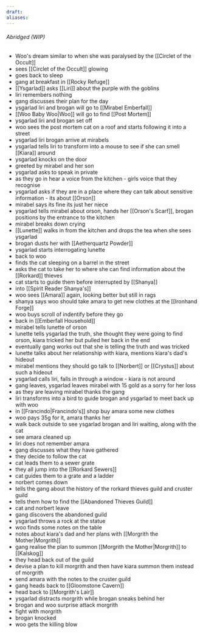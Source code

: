 ```yaml
---
draft: 
aliases:
---
```

###### Abridged (WIP)
- Woo's dream similar to when she was paralysed by the [[Circlet of the Occult]]
- sees [[Circlet of the Occult]] glowing
- goes back to sleep
- gang at breakfast in [[Rocky Refuge]]
- [[Ysgarlad]] asks [[Liri]] about the purple with the goblins
- liri remembers nothing
- gang discusses their plan for the day
- ysgarlad liri and brogan will go to [[Mirabel Emberfall]]
- [[Woo Baby Woo|Woo]] will go to find [[Post Mortem]]
- ysgarlad liri and brogan set off
- woo sees the post mortem cat on a roof and starts following it into a street
- ysgarlad liri brogan arrive at mirabels
- ysgarlad tells liri to transform into a mouse to see if she can smell [[Kiara]] around
- ysgarlad knocks on the door
- greeted by mirabel and her son
- ysgarlad asks to speak in private
- as they go in hear a voice from the kitchen - girls voice that they recognise
- ysgarlad asks if they are in a place where they can talk about sensitive information - its about [[Orson]]
- mirabel says its fine its just her niece
- ysgarlad tells mirabel about orson, hands her [[Orson's Scarf]], brogan positions by the entrance to the kitchen
- mirabel breaks down crying
- [[Lunette]] walks in from the kitchen and drops the tea when she sees ysgarlad
- brogan dusts her with [[Aetherquartz Powder]]
- ysgarlad starts interrogating lunette
- back to woo
- finds the cat sleeping on a barrel in the street
- asks the cat to take her to where she can find information about the [[Rorkard]] thieves
- cat starts to guide them before interrupted by [[Shanya]]
- into [[Spirit Reader Shanya's]]
- woo sees [[Amara]] again, looking better but still in rags
- shanya says woo should take amara to get new clothes at the [[Ironhand Forge]]
- woo buys scroll of indentify before they go
- back in [[Emberfall Household]]
- mirabel tells lunette of orson
- lunette tells ysgarlad the truth, she thought they were going to find orson, kiara tricked her but pulled her back in the end
- eventually gang works out that she is telling the truth and was tricked
- lunette talks about her relationship with kiara, mentions kiara's dad's hideout
- mirabel mentions they should go talk to [[Norbert]] or [[Crystus]] about such a hideout
- ysgarlad calls liri, falls in through a window - kiara is not around
- gang leaves, ysgarlad leaves mirabel with 15 gold as a sorry for her loss
- as they are leaving mirabel thanks the gang
- liri transforms into a bird to guide brogan and ysgarlad to meet back up with woo
- in [[Francindo|Francindo's]] shop buy amara some new clothes
- woo pays 35g for it, amara thanks her
- walk back outside to see ysgarlad brogan and liri waiting, along with the cat
- see amara cleaned up
- liri does not remember amara
- gang discusses what they have gathered
- they decide to follow the cat
- cat leads them to a sewer grate
- they all jump into the [[Rorkard Sewers]]
- cat guides them to a grate and a ladder
- norbert comes down
- tells the gang about the history of the rorkard thieves guild and cruster guild
- tells them how to find the [[Abandoned Thieves Guild]]
- cat and norbert leave
- gang discovers the abandoned guild
- ysgarlad throws a rock at the statue
- woo finds some notes on the table
- notes about kiara's dad and her plans with [[Morgrith the Mother|Morgrith]]
- gang realise the plan to summon [[Morgrith the Mother|Morgrith]] to [[Kalskog]]
- they head back out of the guild
- devise a plan to kill morgrith and then have kiara summon them instead of morgrith
- send amara with the notes to the cruster guild
- gang heads back to [[Gloomstone Cavern]]
- head back to [[Morgrith's Lair]]
- ysgarlad distracts morgrith while brogan sneaks behind her
- brogan and woo surprise attack morgrith
- fight with morgrith
- brogan knocked
- woo gets the killing blow
